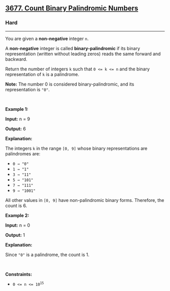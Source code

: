 <h2><a href="https://leetcode.com/problems/count-binary-palindromic-numbers">3677. Count Binary Palindromic Numbers</a></h2><h3>Hard</h3><hr><p>You are given a <strong>non-negative</strong> integer <code>n</code>.</p>

<p>A <strong>non-negative</strong> integer is called <strong>binary-palindromic</strong> if its binary representation (written without leading zeros) reads the same forward and backward.</p>

<p>Return the number of integers <code><font face="monospace">k</font></code> such that <code>0 &lt;= k &lt;= n</code> and the binary representation of <code><font face="monospace">k</font></code> is a palindrome.</p>

<p><strong>Note:</strong> The number 0 is considered binary-palindromic, and its representation is <code>&quot;0&quot;</code>.</p>

<p>&nbsp;</p>
<p><strong class="example">Example 1:</strong></p>

<div class="example-block">
<p><strong>Input:</strong> <span class="example-io">n = 9</span></p>

<p><strong>Output:</strong> <span class="example-io">6</span></p>

<p><strong>Explanation:</strong></p>

<p>The integers <code>k</code> in the range <code>[0, 9]</code> whose binary representations are palindromes are:</p>

<ul>
	<li><code>0 &rarr; &quot;0&quot;</code></li>
	<li><code>1 &rarr; &quot;1&quot;</code></li>
	<li><code>3 &rarr; &quot;11&quot;</code></li>
	<li><code>5 &rarr; &quot;101&quot;</code></li>
	<li><code>7 &rarr; &quot;111&quot;</code></li>
	<li><code>9 &rarr; &quot;1001&quot;</code></li>
</ul>

<p>All other values in <code>[0, 9]</code> have non-palindromic binary forms. Therefore, the count is 6.</p>
</div>

<p><strong class="example">Example 2:</strong></p>

<div class="example-block">
<p><strong>Input:</strong> <span class="example-io">n = 0</span></p>

<p><strong>Output:</strong> <span class="example-io">1</span></p>

<p><strong>Explanation:</strong></p>

<p>Since <code>&quot;0&quot;</code> is a palindrome, the count is 1.</p>
</div>

<p>&nbsp;</p>
<p><strong>Constraints:</strong></p>

<ul>
	<li><code>0 &lt;= n &lt;= 10<sup>15</sup></code></li>
</ul>
